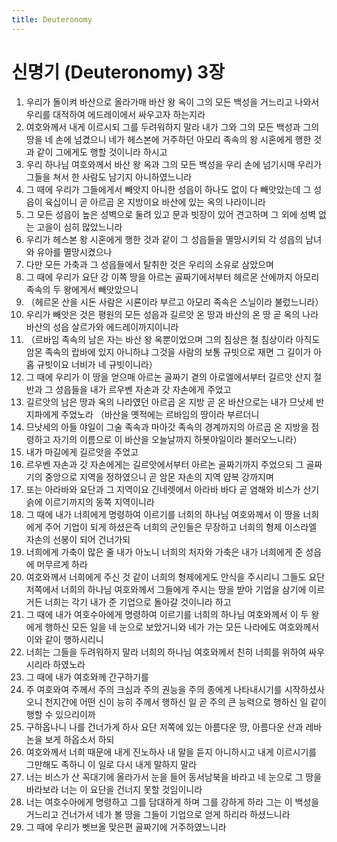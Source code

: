 ```yaml
---
title: Deuteronomy
---
```


# 신명기 (Deuteronomy) 3장
1. 우리가 돌이켜 바산으로 올라가매 바산 왕 옥이 그의 모든 백성을 거느리고 나와서 우리를 대적하여 에드레이에서 싸우고자 하는지라
1. 여호와께서 내게 이르시되 그를 두려워하지 말라 내가 그와 그의 모든 백성과 그의 땅을 네 손에 넘겼으니 네가 헤스본에 거주하던 아모리 족속의 왕 시혼에게 행한 것과 같이 그에게도 행할 것이니라 하시고
1. 우리 하나님 여호와께서 바산 왕 옥과 그의 모든 백성을 우리 손에 넘기시매 우리가 그들을 쳐서 한 사람도 남기지 아니하였느니라
1. 그 때에 우리가 그들에게서 빼앗지 아니한 성읍이 하나도 없이 다 빼앗았는데 그 성읍이 육십이니 곧 아르곱 온 지방이요 바산에 있는 옥의 나라이니라
1. 그 모든 성읍이 높은 성벽으로 둘려 있고 문과 빗장이 있어 견고하며 그 외에 성벽 없는 고을이 심히 많았느니라
1. 우리가 헤스본 왕 시혼에게 행한 것과 같이 그 성읍들을 멸망시키되 각 성읍의 남녀와 유아를 멸망시켰으나
1. 다만 모든 가축과 그 성읍들에서 탈취한 것은 우리의 소유로 삼았으며
1. 그 때에 우리가 요단 강 이쪽 땅을 아르논 골짜기에서부터 헤르몬 산에까지 아모리 족속의 두 왕에게서 빼앗았으니
1. （헤르몬 산을 시돈 사람은 시룐이라 부르고 아모리 족속은 스닐이라 불렀느니라）
1. 우리가 빼앗은 것은 평원의 모든 성읍과 길르앗 온 땅과 바산의 온 땅 곧 옥의 나라 바산의 성읍 살르가와 에드레이까지이니라
1. （르바임 족속의 남은 자는 바산 왕 옥뿐이었으며 그의 침상은 철 침상이라 아직도 암몬 족속의 랍바에 있지 아니하냐 그것을 사람의 보통 규빗으로 재면 그 길이가 아홉 규빗이요 너비가 네 규빗이니라）
1. 그 때에 우리가 이 땅을 얻으매 아르논 골짜기 곁의 아로엘에서부터 길르앗 산지 절반과 그 성읍들을 내가 르우벤 자손과 갓 자손에게 주었고
1. 길르앗의 남은 땅과 옥의 나라였던 아르곱 온 지방 곧 온 바산으로는 내가 므낫세 반 지파에게 주었노라 （바산을 옛적에는 르바임의 땅이라 부르더니
1. 므낫세의 아들 야일이 그술 족속과 마아갓 족속의 경계까지의 아르곱 온 지방을 점령하고 자기의 이름으로 이 바산을 오늘날까지 하봇야일이라 불러오느니라）
1. 내가 마길에게 길르앗을 주었고
1. 르우벤 자손과 갓 자손에게는 길르앗에서부터 아르논 골짜기까지 주었으되 그 골짜기의 중앙으로 지역을 정하였으니 곧 암몬 자손의 지역 얍복 강까지며
1. 또는 아라바와 요단과 그 지역이요 긴네렛에서 아라바 바다 곧 염해와 비스가 산기슭에 이르기까지의 동쪽 지역이니라
1. 그 때에 내가 너희에게 명령하여 이르기를 너희의 하나님 여호와께서 이 땅을 너희에게 주어 기업이 되게 하셨은즉 너희의 군인들은 무장하고 너희의 형제 이스라엘 자손의 선봉이 되어 건너가되
1. 너희에게 가축이 많은 줄 내가 아노니 너희의 처자와 가축은 내가 너희에게 준 성읍에 머무르게 하라
1. 여호와께서 너희에게 주신 것 같이 너희의 형제에게도 안식을 주시리니 그들도 요단 저쪽에서 너희의 하나님 여호와께서 그들에게 주시는 땅을 받아 기업을 삼기에 이르거든 너희는 각기 내가 준 기업으로 돌아갈 것이니라 하고
1. 그 때에 내가 여호수아에게 명령하여 이르기를 너희의 하나님 여호와께서 이 두 왕에게 행하신 모든 일을 네 눈으로 보았거니와 네가 가는 모든 나라에도 여호와께서 이와 같이 행하시리니
1. 너희는 그들을 두려워하지 말라 너희의 하나님 여호와께서 친히 너희를 위하여 싸우시리라 하였노라
1. 그 때에 내가 여호와께 간구하기를
1. 주 여호와여 주께서 주의 크심과 주의 권능을 주의 종에게 나타내시기를 시작하셨사오니 천지간에 어떤 신이 능히 주께서 행하신 일 곧 주의 큰 능력으로 행하신 일 같이 행할 수 있으리이까
1. 구하옵나니 나를 건너가게 하사 요단 저쪽에 있는 아름다운 땅, 아름다운 산과 레바논을 보게 하옵소서 하되
1. 여호와께서 너희 때문에 내게 진노하사 내 말을 듣지 아니하시고 내게 이르시기를 그만해도 족하니 이 일로 다시 내게 말하지 말라
1. 너는 비스가 산 꼭대기에 올라가서 눈을 들어 동서남북을 바라고 네 눈으로 그 땅을 바라보라 너는 이 요단을 건너지 못할 것임이니라
1. 너는 여호수아에게 명령하고 그를 담대하게 하며 그를 강하게 하라 그는 이 백성을 거느리고 건너가서 네가 볼 땅을 그들이 기업으로 얻게 하리라 하셨느니라
1. 그 때에 우리가 벳브올 맞은편 골짜기에 거주하였느니라
